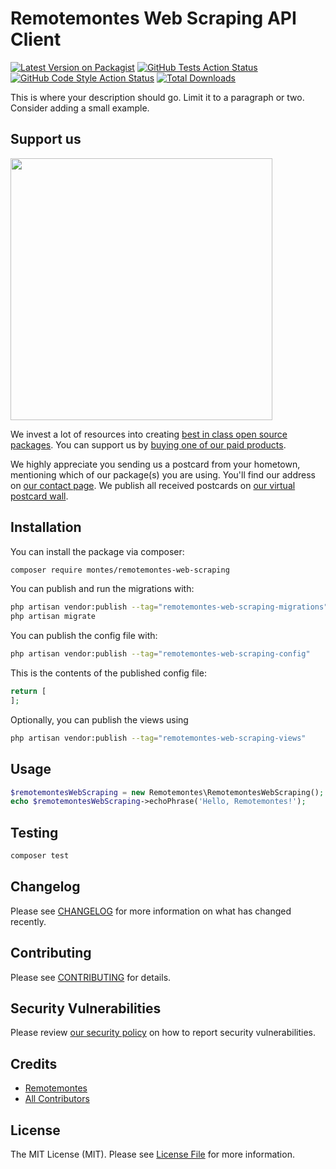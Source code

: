 # Remotemontes Web Scraping API Client

[![Latest Version on Packagist](https://img.shields.io/packagist/v/montes/remotemontes-web-scraping.svg?style=flat-square)](https://packagist.org/packages/montes/remotemontes-web-scraping)
[![GitHub Tests Action Status](https://img.shields.io/github/actions/workflow/status/montes/remotemontes-web-scraping/run-tests.yml?branch=main&label=tests&style=flat-square)](https://github.com/montes/remotemontes-web-scraping/actions?query=workflow%3Arun-tests+branch%3Amain)
[![GitHub Code Style Action Status](https://img.shields.io/github/actions/workflow/status/montes/remotemontes-web-scraping/fix-php-code-style-issues.yml?branch=main&label=code%20style&style=flat-square)](https://github.com/montes/remotemontes-web-scraping/actions?query=workflow%3A"Fix+PHP+code+style+issues"+branch%3Amain)
[![Total Downloads](https://img.shields.io/packagist/dt/montes/remotemontes-web-scraping.svg?style=flat-square)](https://packagist.org/packages/montes/remotemontes-web-scraping)

This is where your description should go. Limit it to a paragraph or two. Consider adding a small example.

## Support us

[<img src="https://github-ads.s3.eu-central-1.amazonaws.com/remotemontes-web-scraping.jpg?t=1" width="419px" />](https://spatie.be/github-ad-click/remotemontes-web-scraping)

We invest a lot of resources into creating [best in class open source packages](https://spatie.be/open-source). You can support us by [buying one of our paid products](https://spatie.be/open-source/support-us).

We highly appreciate you sending us a postcard from your hometown, mentioning which of our package(s) you are using. You'll find our address on [our contact page](https://spatie.be/about-us). We publish all received postcards on [our virtual postcard wall](https://spatie.be/open-source/postcards).

## Installation

You can install the package via composer:

```bash
composer require montes/remotemontes-web-scraping
```

You can publish and run the migrations with:

```bash
php artisan vendor:publish --tag="remotemontes-web-scraping-migrations"
php artisan migrate
```

You can publish the config file with:

```bash
php artisan vendor:publish --tag="remotemontes-web-scraping-config"
```

This is the contents of the published config file:

```php
return [
];
```

Optionally, you can publish the views using

```bash
php artisan vendor:publish --tag="remotemontes-web-scraping-views"
```

## Usage

```php
$remotemontesWebScraping = new Remotemontes\RemotemontesWebScraping();
echo $remotemontesWebScraping->echoPhrase('Hello, Remotemontes!');
```

## Testing

```bash
composer test
```

## Changelog

Please see [CHANGELOG](CHANGELOG.md) for more information on what has changed recently.

## Contributing

Please see [CONTRIBUTING](CONTRIBUTING.md) for details.

## Security Vulnerabilities

Please review [our security policy](../../security/policy) on how to report security vulnerabilities.

## Credits

- [Remotemontes](https://github.com/montes)
- [All Contributors](../../contributors)

## License

The MIT License (MIT). Please see [License File](LICENSE.md) for more information.
